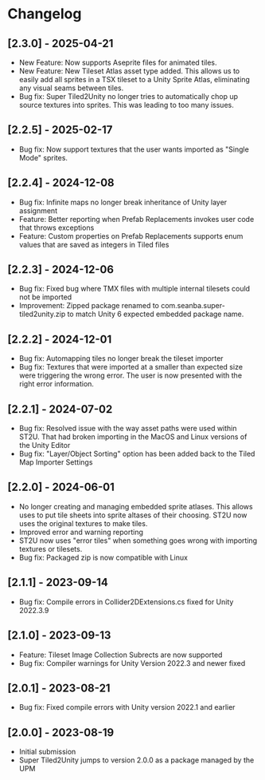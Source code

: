 # Changelog

## [2.3.0] - 2025-04-21
- New Feature: Now supports Aseprite files for animated tiles.
- New Feature: New Tileset Atlas asset type added. This allows us to easily add all sprites in a TSX tileset to a Unity Sprite Atlas, eliminating any visual seams between tiles.
- Bug fix: Super Tiled2Unity no longer tries to automatically chop up source textures into sprites. This was leading to too many issues.

## [2.2.5] - 2025-02-17
- Bug fix: Now support textures that the user wants imported as "Single Mode" sprites.

## [2.2.4] - 2024-12-08
- Bug fix: Infinite maps no longer break inheritance of Unity layer assignment
- Feature: Better reporting when Prefab Replacements invokes user code that throws exceptions
- Feature: Custom properties on Prefab Replacements supports enum values that are saved as integers in Tiled files

## [2.2.3] - 2024-12-06
- Bug fix: Fixed bug where TMX files with multiple internal tilesets could not be imported
- Improvement: Zipped package renamed to com.seanba.super-tiled2unity.zip to match Unity 6 expected embedded package name.

## [2.2.2] - 2024-12-01
- Bug fix: Automapping tiles no longer break the tileset importer
- Bug fix: Textures that were imported at a smaller than expected size were triggering the wrong error. The user is now presented with the right error information.

## [2.2.1] - 2024-07-02
- Bug fix: Resolved issue with the way asset paths were used within ST2U. That had broken importing in the MacOS and Linux versions of the Unity Editor
- Bug fix: "Layer/Object Sorting" option has been added back to the Tiled Map Importer Settings

## [2.2.0] - 2024-06-01
- No longer creating and managing embedded sprite atlases. This allows uses to put tile sheets into sprite altases of their choosing. ST2U now uses the original textures to make tiles.
- Improved error and warning reporting
- ST2U now uses "error tiles" when something goes wrong with importing textures or tilesets.
- Bug fix: Packaged zip is now compatible with Linux

## [2.1.1] - 2023-09-14
- Bug fix: Compile errors in Collider2DExtensions.cs fixed for Unity 2022.3.9

## [2.1.0] - 2023-09-13
- Feature: Tileset Image Collection Subrects are now supported
- Bug fix: Compiler warnings for Unity Version 2022.3 and newer fixed

## [2.0.1] - 2023-08-21
- Bug fix: Fixed compile errors with Unity version 2022.1 and earlier

## [2.0.0] - 2023-08-19
- Initial submission
- Super Tiled2Unity jumps to version 2.0.0 as a package managed by the UPM


